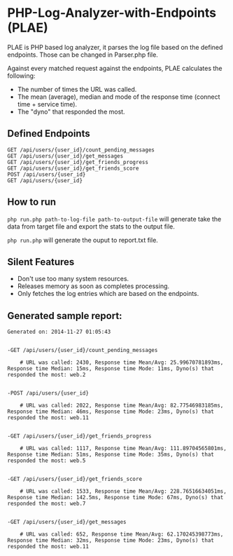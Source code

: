 PHP-Log-Analyzer-with-Endpoints (PLAE)
===

PLAE is PHP based log analyzer, it parses the log file based on the defined endpoints. Those can be changed in Parser.php file.

Against every matched request against the endpoints, PLAE calculates the following:

- The number of times the URL was called.
- The mean (average), median and mode of the response time (connect time + service time).
- The "dyno" that responded the most. 

Defined Endpoints
---
```
GET /api/users/{user_id}/count_pending_messages
GET /api/users/{user_id}/get_messages
GET /api/users/{user_id}/get_friends_progress
GET /api/users/{user_id}/get_friends_score
POST /api/users/{user_id}
GET /api/users/{user_id}
```

How to run
---
`php run.php path-to-log-file path-to-output-file` will generate take the data from target file and export the stats to the output file.

`php run.php` will generate the ouput to report.txt file.


Silent Features
---
- Don't use too many system resources.
- Releases memory as soon as completes processing.
- Only fetches the log entries which are based on the endpoints.

Generated sample report:
---
```
Generated on: 2014-11-27 01:05:43


-GET /api/users/{user_id}/count_pending_messages

	# URL was called: 2430, Response time Mean/Avg: 25.99670781893ms, Response time Median: 15ms, Response time Mode: 11ms, Dyno(s) that responded the most: web.2


-POST /api/users/{user_id}

	# URL was called: 2022, Response time Mean/Avg: 82.77546983185ms, Response time Median: 46ms, Response time Mode: 23ms, Dyno(s) that responded the most: web.11


-GET /api/users/{user_id}/get_friends_progress

	# URL was called: 1117, Response time Mean/Avg: 111.89704565801ms, Response time Median: 51ms, Response time Mode: 35ms, Dyno(s) that responded the most: web.5


-GET /api/users/{user_id}/get_friends_score

	# URL was called: 1533, Response time Mean/Avg: 228.76516634051ms, Response time Median: 142.5ms, Response time Mode: 67ms, Dyno(s) that responded the most: web.7


-GET /api/users/{user_id}/get_messages

	# URL was called: 652, Response time Mean/Avg: 62.170245398773ms, Response time Median: 32ms, Response time Mode: 23ms, Dyno(s) that responded the most: web.11

```
